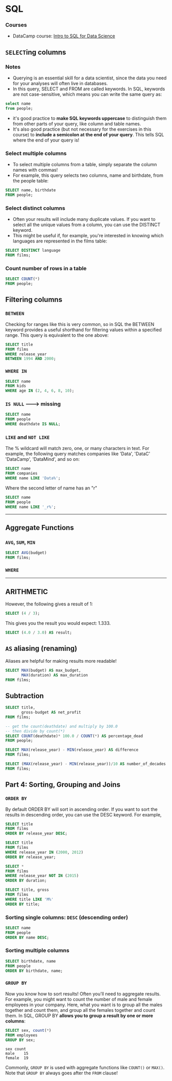 # SQL

### Courses
- DataCamp course:  [Intro to SQL for Data Science](https://www.datacamp.com/courses/intro-to-sql-for-data-science)


## `SELECT`ing columns

### Notes
- Querying is an essential skill for a data scientist, since the data you need for your analyses will often live in databases.
- In this query, SELECT and FROM are called keywords. In SQL, keywords are not case-sensitive, which means you can write the same query as:
```sql
select name
from people;
```
- it's good practice to **make SQL keywords uppercase** to distinguish them from other parts of your query, like column and table names.
- It's also good practice (but not necessary for the exercises in this course) to **include a semicolon at the end of your query**. This tells SQL where the end of your query is!

### Select multiple columns
- To select multiple columns from a table, simply separate the column names with commas!
- For example, this query selects two columns, name and birthdate, from the people table:
```sql
SELECT name, birthdate
FROM people;
```
### Select distinct columns
- Often your results will include many duplicate values. If you want to select all the unique values from a column, you can use the DISTINCT keyword.
- This might be useful if, for example, you're interested in knowing which languages are represented in the films table:
```sql
SELECT DISTINCT language
FROM films;
```

### Count number of rows in a table
```sql
SELECT COUNT(*)
FROM people;
```

## Filtering columns

### `BETWEEN`
Checking for ranges like this is very common, so in SQL the BETWEEN keyword provides a useful shorthand for filtering values within a specified range. This query is equivalent to the one above:
```sql
SELECT title
FROM films
WHERE release_year
BETWEEN 1994 AND 2000;
```

### `WHERE IN`
```sql
SELECT name
FROM kids
WHERE age IN (2, 4, 6, 8, 10);
```

### `IS NULL` ---> missing
```sql
SELECT name
FROM people
WHERE deathdate IS NULL;
```

### `LIKE` and `NOT LIKE`
The % wildcard will match zero, one, or many characters in text. For example, the following query matches companies like 'Data', 'DataC' 'DataCamp', 'DataMind', and so on:
```sql
SELECT name
FROM companies
WHERE name LIKE 'Data%';
```
Where the second letter of name has an "r"
```sql
SELECT name
FROM people
WHERE name LIKE '_r%';
```
---

## Aggregate Functions

### `AVG`, `SUM`, `MIN`
```sql
SELECT AVG(budget)
FROM films;
```

### `WHERE`

---

## ARITHMETIC
However, the following gives a result of 1:
```sql
SELECT (4 / 3);
```

This gives you the result you would expect: 1.333.
```sql
SELECT (4.0 / 3.0) AS result;
```

## `AS` aliasing (renaming)
Aliases are helpful for making results more readable!
```sql
SELECT MAX(budget) AS max_budget,
       MAX(duration) AS max_duration
FROM films;
```

## Subtraction
```sql
SELECT title,
       gross-budget AS net_profit
FROM films;
```

```sql
-- get the count(deathdate) and multiply by 100.0
-- then divide by count(*)
SELECT COUNT(deathdate)* 100.0 / COUNT(*) AS percentage_dead
FROM people;
```

```sql
SELECT MAX(release_year) - MIN(release_year) AS difference
FROM films;
```

```sql
SELECT (MAX(release_year) - MIN(release_year))/10 AS number_of_decades
FROM films;
```

## Part 4:  Sorting, Grouping and Joins

### `ORDER BY`
By default ORDER BY will sort in ascending order. If you want to sort the results in descending order, you can use the DESC keyword. For example,

```sql
SELECT title
FROM films
ORDER BY release_year DESC;
```

```sql
SELECT title
FROM films
WHERE release_year IN (2000, 2012)
ORDER BY release_year;
```
```sql
SELECT *
FROM films
WHERE release_year NOT IN (2015)
ORDER BY duration;
```
```sql
SELECT title, gross
FROM films
WHERE title LIKE 'M%'
ORDER BY title;
```

### Sorting single columns:  `DESC`  (descending order)
```sql
SELECT name
FROM people
ORDER BY name DESC;
```

### Sorting multiple columns
```sql
SELECT birthdate, name
FROM people
ORDER BY birthdate, name;
```

### `GROUP BY`
Now you know how to sort results! Often you'll need to aggregate results. For example, you might want to count the number of male and female employees in your company. Here, what you want is to group all the males together and count them, and group all the females together and count them. In SQL, GROUP BY **allows you to group a result by one or more columns**:
```sql
SELECT sex, count(*)
FROM employees
GROUP BY sex;
```
```text
sex	count
male	15
female	19
```

Commonly, `GROUP BY` is used with aggregate functions like `COUNT()` or `MAX()`. Note that `GROUP BY` always goes after the `FROM` clause!




